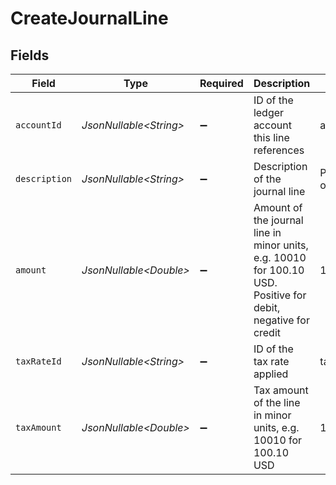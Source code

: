# CreateJournalLine


## Fields

| Field                                                                                                         | Type                                                                                                          | Required                                                                                                      | Description                                                                                                   | Example                                                                                                       |
| ------------------------------------------------------------------------------------------------------------- | ------------------------------------------------------------------------------------------------------------- | ------------------------------------------------------------------------------------------------------------- | ------------------------------------------------------------------------------------------------------------- | ------------------------------------------------------------------------------------------------------------- |
| `accountId`                                                                                                   | *JsonNullable\<String>*                                                                                       | :heavy_minus_sign:                                                                                            | ID of the ledger account this line references                                                                 | acc_123456789                                                                                                 |
| `description`                                                                                                 | *JsonNullable\<String>*                                                                                       | :heavy_minus_sign:                                                                                            | Description of the journal line                                                                               | Payment for office supplies                                                                                   |
| `amount`                                                                                                      | *JsonNullable\<Double>*                                                                                       | :heavy_minus_sign:                                                                                            | Amount of the journal line in minor units, e.g. 10010 for 100.10 USD. Positive for debit, negative for credit | 10010                                                                                                         |
| `taxRateId`                                                                                                   | *JsonNullable\<String>*                                                                                       | :heavy_minus_sign:                                                                                            | ID of the tax rate applied                                                                                    | tax_123456789                                                                                                 |
| `taxAmount`                                                                                                   | *JsonNullable\<Double>*                                                                                       | :heavy_minus_sign:                                                                                            | Tax amount of the line in minor units, e.g. 10010 for 100.10 USD                                              | 10010                                                                                                         |